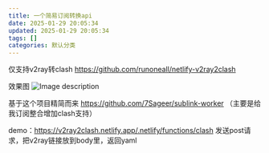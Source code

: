 ```yaml
---
title: 一个简易订阅转换api
date: 2025-01-29 20:05:34
updated: 2025-01-29 20:05:34
tags: []
categories: 默认分类
---
```


仅支持v2ray转clash
https://github.com/runoneall/netlify-v2ray2clash

效果图
![Image description](https://s.rmimg.com/2025-01-30/1738177211-979039-2025-01-30-025909.png)

基于这个项目精简而来
https://github.com/7Sageer/sublink-worker
（主要是给我订阅整合增加clash支持）

demo：https://v2ray2clash.netlify.app/.netlify/functions/clash
发送post请求，把v2ray链接放到body里，返回yaml

